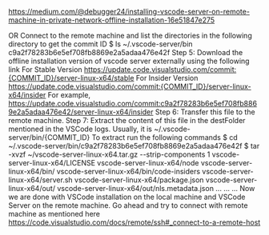 https://medium.com/@debugger24/installing-vscode-server-on-remote-machine-in-private-network-offline-installation-16e51847e275


OR
Connect to the remote machine and list the directories in the following directory to get the commit ID
$ ls ~/.vscode-server/bin
c9a2f78283b6e5ef708fb8869e2a5adaa476e42f
Step 5: Download the offline installation version of vscode server externally using the following link
For Stable Version
https://update.code.visualstudio.com/commit:{COMMIT_ID}/server-linux-x64/stable
For Insider Version
https://update.code.visualstudio.com/commit:{COMMIT_ID}/server-linux-x64/insider
For example,
https://update.code.visualstudio.com/commit:c9a2f78283b6e5ef708fb8869e2a5adaa476e42/server-linux-x64/insider
Step 6: Transfer this file to the remote machine.
Step 7: Extract the content of this file in the destFolder mentioned in the VSCode logs.
Usually, it is
~/.vscode-server/bin/{COMMIT_ID}
To extract run the following commands
$ cd ~/.vscode-server/bin/c9a2f78283b6e5ef708fb8869e2a5adaa476e42f
$ tar -xvzf ~/vscode-server-linux-x64.tar.gz  --strip-components 1 
vscode-server-linux-x64/LICENSE
vscode-server-linux-x64/node
vscode-server-linux-x64/bin/
vscode-server-linux-x64/bin/code-insiders
vscode-server-linux-x64/server.sh
vscode-server-linux-x64/package.json
vscode-server-linux-x64/out/
vscode-server-linux-x64/out/nls.metadata.json
...
...
...
Now we are done with VSCode installation on the local machine and VSCode Server on the remote machine. Go ahead and try to connect with remote machine as mentioned here https://code.visualstudio.com/docs/remote/ssh#_connect-to-a-remote-host

